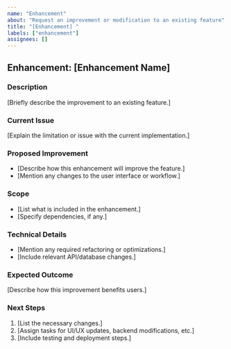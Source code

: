 ```yaml
---
name: "Enhancement"
about: "Request an improvement or modification to an existing feature"
title: "[Enhancement] "
labels: ["enhancement"]
assignees: []
---
```



## Enhancement: [Enhancement Name]

### Description
[Briefly describe the improvement to an existing feature.]

### Current Issue
[Explain the limitation or issue with the current implementation.]

### Proposed Improvement
- [Describe how this enhancement will improve the feature.]
- [Mention any changes to the user interface or workflow.]

### Scope
- [List what is included in the enhancement.]
- [Specify dependencies, if any.]

### Technical Details
- [Mention any required refactoring or optimizations.]
- [Include relevant API/database changes.]

### Expected Outcome
[Describe how this improvement benefits users.]

### Next Steps
1. [List the necessary changes.]
2. [Assign tasks for UI/UX updates, backend modifications, etc.]
3. [Include testing and deployment steps.]
